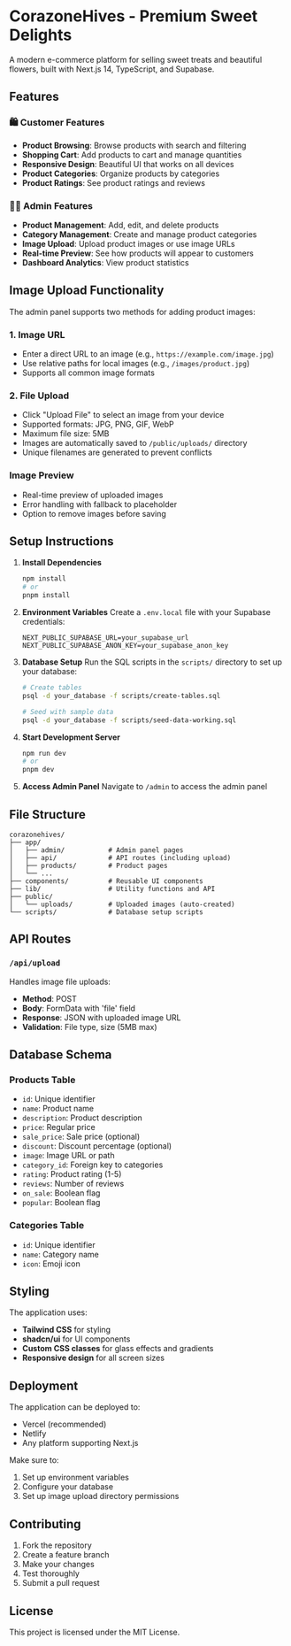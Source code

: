 # CorazoneHives - Premium Sweet Delights

A modern e-commerce platform for selling sweet treats and beautiful flowers, built with Next.js 14, TypeScript, and Supabase.

## Features

### 🛍️ Customer Features
- **Product Browsing**: Browse products with search and filtering
- **Shopping Cart**: Add products to cart and manage quantities
- **Responsive Design**: Beautiful UI that works on all devices
- **Product Categories**: Organize products by categories
- **Product Ratings**: See product ratings and reviews

### 👨‍💼 Admin Features
- **Product Management**: Add, edit, and delete products
- **Category Management**: Create and manage product categories
- **Image Upload**: Upload product images or use image URLs
- **Real-time Preview**: See how products will appear to customers
- **Dashboard Analytics**: View product statistics

## Image Upload Functionality

The admin panel supports two methods for adding product images:

### 1. Image URL
- Enter a direct URL to an image (e.g., `https://example.com/image.jpg`)
- Use relative paths for local images (e.g., `/images/product.jpg`)
- Supports all common image formats

### 2. File Upload
- Click "Upload File" to select an image from your device
- Supported formats: JPG, PNG, GIF, WebP
- Maximum file size: 5MB
- Images are automatically saved to `/public/uploads/` directory
- Unique filenames are generated to prevent conflicts

### Image Preview
- Real-time preview of uploaded images
- Error handling with fallback to placeholder
- Option to remove images before saving

## Setup Instructions

1. **Install Dependencies**
   ```bash
   npm install
   # or
   pnpm install
   ```

2. **Environment Variables**
   Create a `.env.local` file with your Supabase credentials:
   ```env
   NEXT_PUBLIC_SUPABASE_URL=your_supabase_url
   NEXT_PUBLIC_SUPABASE_ANON_KEY=your_supabase_anon_key
   ```

3. **Database Setup**
   Run the SQL scripts in the `scripts/` directory to set up your database:
   ```bash
   # Create tables
   psql -d your_database -f scripts/create-tables.sql
   
   # Seed with sample data
   psql -d your_database -f scripts/seed-data-working.sql
   ```

4. **Start Development Server**
   ```bash
   npm run dev
   # or
   pnpm dev
   ```

5. **Access Admin Panel**
   Navigate to `/admin` to access the admin panel

## File Structure

```
corazonehives/
├── app/
│   ├── admin/           # Admin panel pages
│   ├── api/             # API routes (including upload)
│   ├── products/        # Product pages
│   └── ...
├── components/          # Reusable UI components
├── lib/                 # Utility functions and API
├── public/
│   └── uploads/         # Uploaded images (auto-created)
└── scripts/             # Database setup scripts
```

## API Routes

### `/api/upload`
Handles image file uploads:
- **Method**: POST
- **Body**: FormData with 'file' field
- **Response**: JSON with uploaded image URL
- **Validation**: File type, size (5MB max)

## Database Schema

### Products Table
- `id`: Unique identifier
- `name`: Product name
- `description`: Product description
- `price`: Regular price
- `sale_price`: Sale price (optional)
- `discount`: Discount percentage (optional)
- `image`: Image URL or path
- `category_id`: Foreign key to categories
- `rating`: Product rating (1-5)
- `reviews`: Number of reviews
- `on_sale`: Boolean flag
- `popular`: Boolean flag

### Categories Table
- `id`: Unique identifier
- `name`: Category name
- `icon`: Emoji icon

## Styling

The application uses:
- **Tailwind CSS** for styling
- **shadcn/ui** for UI components
- **Custom CSS classes** for glass effects and gradients
- **Responsive design** for all screen sizes

## Deployment

The application can be deployed to:
- Vercel (recommended)
- Netlify
- Any platform supporting Next.js

Make sure to:
1. Set up environment variables
2. Configure your database
3. Set up image upload directory permissions

## Contributing

1. Fork the repository
2. Create a feature branch
3. Make your changes
4. Test thoroughly
5. Submit a pull request

## License

This project is licensed under the MIT License.
